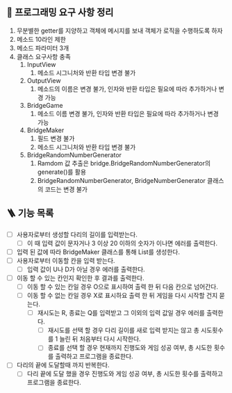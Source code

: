 ## 🎯 프로그래밍 요구 사항 정리

1. 무분별한 getter를 지양하고 객체에 메시지를 보내 객체가 로직을 수행하도록 하자
2. 메소드 10라인 제한
3. 메소드 파라미터 3개
4. 클래스 요구사항 충족
   1. InputView
      1. 메소드 시그니처와 반환 타입 변경 불가
   2. OutputView
      1. 메소드의 이름은 변경 불가, 인자와 반환 타입은 필요에 따라 추가하거나 변경 가능
   3. BridgeGame
      1. 메소드 이름 변경 불가, 인자와 반환 타입은 필요에 따라 추가하거나 변경 가능
   4. BridgeMaker
      1. 필드 변경 불가
      2. 메소드 시그니처와 반환 타입 변경 불가
   5. BridgeRandomNumberGenerator
      1. Ramdom 값 추출은 bridge.BridgeRandomNumberGenerator의 generate()를 활용
      2. BridgeRandomNumberGenerator, BridgeNumberGenerator 클래스의 코드는 변경 불가


## 🪜 기능 목록

- [ ] 사용자로부터 생성할 다리의 길이를 입력받는다.
  - [ ] 이 때 입력 값이 문자거나 3 이상 20 이하의 숫자가 이나면 에러를 출력한다.
- [ ] 입력 된 값에 따라 BridgeMaker 클래스를 통해 List를 생성한다.
- [ ] 사용자로부터 이동할 칸을 입력 받는다.
  - [ ] 입력 값이 U나 D가 아닐 경우 에러를 출력한다.
- [ ] 이동 할 수 있는 칸인지 확인한 후 결과를 출력한다.
  - [ ] 이동 할 수 있는 칸일 경우 O으로 표시하여 출력 한 뒤 다음 칸으로 넘어간다.
  - [ ] 이동 할 수 없는 칸일 경우 X로 표시하요 출력 한 뒤 게임을 다시 시작할 건지 묻는다.
    - [ ] 재시도는 R, 종료는 Q를 입력받고 그 이외의 입력 값일 경우 에러를 출력한다.
      - [ ] 재시도를 선택 할 경우 다리 길이를 새로 입력 받지는 않고 총 시도횟수를 1 늘린 뒤 처음부터 다시 시작한다.
      - [ ] 종료를 선택 할 경우 현재까지 진행도와 게임 성공 여부, 총 시도한 횟수를 출력하고 프로그램을 종료한다.
- [ ] 다리의 끝에 도달할때 까지 반복한다.
  - [ ] 다리 끝에 도달 했을 경우 진행도와 게임 성공 여부, 총 시도한 횟수를 출력하고 프로그램을 종료한다.